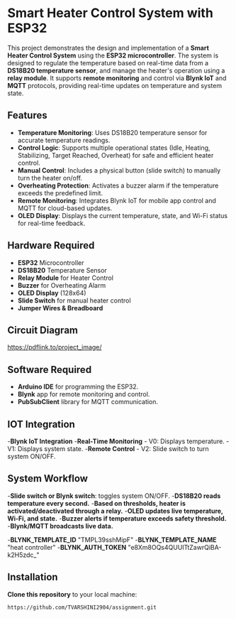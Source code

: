 # Smart Heater Control System with ESP32

This project demonstrates the design and implementation of a **Smart Heater Control System** using the **ESP32 microcontroller**. The system is designed to regulate the temperature based on real-time data from a **DS18B20 temperature sensor**, and manage the heater's operation using a **relay module**. It supports **remote monitoring** and control via **Blynk IoT** and **MQTT** protocols, providing real-time updates on temperature and system state.

## Features

- **Temperature Monitoring**: Uses DS18B20 temperature sensor for accurate temperature readings.
- **Control Logic**: Supports multiple operational states (Idle, Heating, Stabilizing, Target Reached, Overheat) for safe and efficient heater control.
- **Manual Control**: Includes a physical button (slide switch) to manually turn the heater on/off.
- **Overheating Protection**: Activates a buzzer alarm if the temperature exceeds the predefined limit.
- **Remote Monitoring**: Integrates Blynk IoT for mobile app control and MQTT for cloud-based updates.
- **OLED Display**: Displays the current temperature, state, and Wi-Fi status for real-time feedback.

## Hardware Required

- **ESP32** Microcontroller
- **DS18B20** Temperature Sensor
- **Relay Module** for Heater Control
- **Buzzer** for Overheating Alarm
- **OLED Display** (128x64)
- **Slide Switch** for manual heater control
- **Jumper Wires & Breadboard**

## Circuit Diagram

https://pdflink.to/project_image/


## Software Required

- **Arduino IDE** for programming the ESP32.
- **Blynk** app for remote monitoring and control.
- **PubSubClient** library for MQTT communication.
  
## IOT Integration
-**Blynk IoT Integration**
-**Real-Time Monitoring**
       - V0: Displays temperature.
       - V1: Displays system state.
-**Remote Control**
       - V2: Slide switch to turn system ON/OFF.
## System Workflow

-**Slide switch or Blynk switch**: toggles system ON/OFF.
-**DS18B20 reads temperature every second.**
-**Based on thresholds, heater is activated/deactivated through a relay.**
-**OLED updates live temperature, Wi-Fi, and state.**
-**Buzzer alerts if temperature exceeds safety threshold.**
-**Blynk/MQTT broadcasts live data.**

 -**BLYNK_TEMPLATE_ID** "TMPL39sshMipF"
 -**BLYNK_TEMPLATE_NAME** "heat controller"
 -**BLYNK_AUTH_TOKEN** "e8Xm8OQs4QUUITtZawrQiBA-k2H5zdc_"


## Installation

**Clone this repository** to your local machine:

   ```bash
   https://github.com/TVARSHINI2904/assignment.git

 
